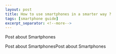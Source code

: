 ```yaml
---
layout: post
title: How to use smartphones in a smarter way ?
tags: [smartphone guide]
excerpt_separator: <!--more-->
---
```

Post about Smartphones
<!--more-->
Post about SmartphonesPost about Smartphones
